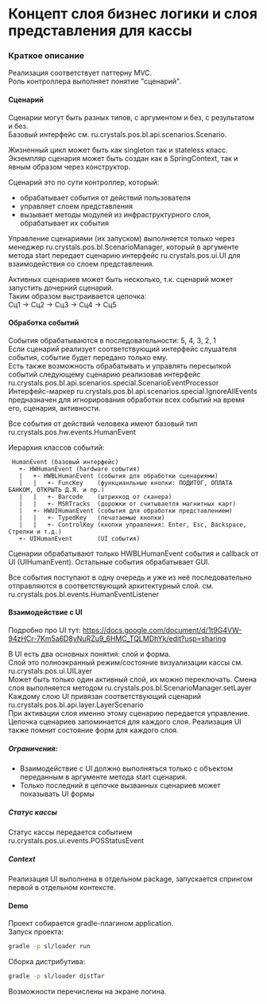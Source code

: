 # Концепт слоя бизнес логики и слоя представления для кассы

### Краткое описание

  Реализация соответствует паттерну MVC.  
  Роль контроллера выполняет понятие "сценарий".
  
#### Сценарий
    
  Сценарии могут быть разных типов, с аргументом и без, с результатом и без.      
  Базовый интерфейс см. ru.crystals.pos.bl.api.scenarios.Scenario.  
  
  Жизненный цикл может быть как singleton так и stateless класс.
  Экземпляр сценария может быть создан как в SpringContext, так и явным образом через конструктор.
  
  Сценарий это по сути контроллер, который:
   - обрабатывает события от действий пользователя
   - управляет слоем представления
   - вызывает методы модулей из инфраструктурного слоя, обрабатывает их события
   
  Управление сценариями (их запуском) выполняется только через менеджер ru.crystals.pos.bl.ScenarioManager,
  который в аргументе метода start передает сценарию интерфейс ru.crystals.pos.ui.UI для взаимодействия со слоем представления.
  
  Активных сценариев может быть несколько, т.к. сценарий может запустить дочерний сценарий.  
  Таким образом выстраивается цепочка:  
  Сц1 -> Сц2 -> Сц3 -> Сц4 -> Сц5
  
#### Обработка событий  
  
  События обрабатываются в последовательности: 5, 4, 3, 2, 1  
  Если сценарий реализует соответствующий интерфейс слушателя события, событие будет передано только ему.  
  Есть также возможность обрабатывать и управлять пересылкой событий следующему сценарию реализовав интерфейс
  ru.crystals.pos.bl.api.scenarios.special.ScenarioEventProcessor    
  Интерфейс-маркер ru.crystals.pos.bl.api.scenarios.special.IgnoreAllEvents предназначен для игнорирования обработки всех событий на время его, сценария, активности.  
  
  Все события от действий человека имеют базовый тип ru.crystals.pos.hw.events.HumanEvent  
  
  Иерархия классов событий:
```  
 HumanEvent (базовый интерфейс)
   +- HWHumanEvent (hardware события)
   |   +- HWBLHumanEvent (события для обработки сценариями)
   |   |   +- FuncKey    (функцианльные кнопки: ПОДИТОГ, ОПЛАТА БАНКОМ, ОТКРЫТЬ Д.Я. и пр.) 
   |   |   +- Barcode    (штрихкод от сканера)
   |   |   +- MSRTracks  (дорожки от считываетля магнитных карт)
   |   +- HWUIHumanEvent (события для обработки представлением)
   |   |   +- TypedKey   (печатаемые кнопки)
   |   |   +- ControlKey (кнопки управления: Enter, Esc, Backspace, Стрелки и т.д.)
   +- UIHumanEvent       (UI события)
```
  
  Сценарии обрабатывают только HWBLHumanEvent события и callback от UI (UIHumanEvent).
  Остальные события обрабатывает GUI.
  
  Все события поступают в одну очередь и уже из неё последовательно отправляются в соответствующий архитектурный слой.
  см. ru.crystals.pos.bl.events.HumanEventListener  
   
#### Взаимодействие с UI
  Подробно про UI тут: https://docs.google.com/document/d/1t9G4VW-94zHCr-7Km5a6D8yNuRZu9_6HMC_TQLMDhYk/edit?usp=sharing

  В UI есть два основных понятия: слой и форма.  
  Слой это полноэкранный режим/состояние визуализации кассы см. ru.crystals.pos.ui.UILayer  
  Может быть только один активный слой, их можно переключать.
  Смена слоя выполняется методом ru.crystals.pos.bl.ScenarioManager.setLayer
  Каждому слою UI привязан соответствующий сценарий ru.crystals.pos.bl.api.layer.LayerScenario  
  При активации слоя именно этому сценарию передается управление.  
  Цепочка сценариев запоминается для каждого слоя. Реализация UI также помнит состояние форм для каждого слоя.  
  
##### Ограничения:
  - Взаимодействие с UI должно выполняться только с объектом переданным в аргументе метода start сценария.
  - Только последний в цепочке вызванных сценариев может показывать UI формы 
  
##### Статус кассы
  Статус кассы передается событием ru.crystals.pos.ui.events.POSStatusEvent
  
##### Context
  Реализация UI выполнена в отдельном package, запускается спрингом первой в отдельном контексте.  
     
#### Demo
  Проект собирается gradle-плагином application.  
  Запуск проекта:
```bash
gradle -p sl/loader run
```
  Сборка дистрибутива:
```bash
gradle -p sl/loader distTar
```
  Возможности перечислены на экране логина.
